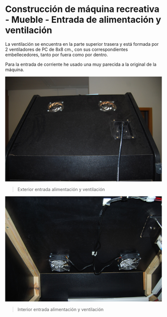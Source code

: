 # Construcción de máquina recreativa - Mueble - Entrada de alimentación y ventilación

La ventilación se encuentra en la parte superior trasera y está formada por 2 ventiladores de PC  de 8x8 cm., con sus correspondientes embellecedores, tanto por fuera como por dentro.

Para la entrada de corriente he usado una muy parecida a la original de la máquina.

![Mueble_12](../imagenes/recreativa/Mueble_12.jpg "Exterior entrada alimentación y ventilación")
> Exterior entrada alimentación y ventilación

![Mueble_13](../imagenes/recreativa/Mueble_13.jpg "Interior entrada alimentación y ventilación")
> Interior entrada alimentación y ventilación
